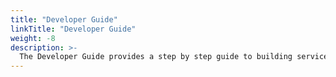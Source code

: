 ```yaml
---
title: "Developer Guide"
linkTitle: "Developer Guide"
weight: -8
description: >-
  The Developer Guide provides a step by step guide to building services and code snippets for specific scenarios.
---
```





